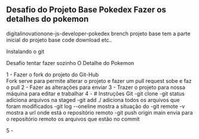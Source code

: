 ## Desafio do Projeto Base Pokedex Fazer os detalhes do pokemon

digitalinovationone-js-developer-pokedex 
brench projeto base 
tem a parte inicial do projeto base 
code download etc..

Instalando o git 

Desafio tentar fazer sozinho
O Detalhe do Pokemon

1 - Fazer o fork do projeto do Git-Hub  
    Fork serve para permite alterar o projeto e fazer um pull request sobe e faz o pull
2 - Fazer as alterações para enviar 
3 - Trazer o projeto para nossa máquina para editar e trabalhar
4 - # Instruções Git
  -git clone 
  -git status adiciona arquivos na staged
  -git add ./ adiciona todos os arquivos que foram modificados
  -git log --oneline mostra a situação do 
  -git remote -v mostra a url onde está o repositório remoto
  -git push origin main envia para o repositório remoto os arquivos que estão no commit

5 - 



